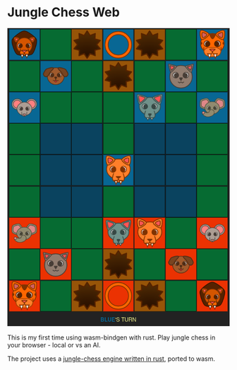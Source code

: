 # Jungle Chess Web

![](screenshot.png)

This is my first time using wasm-bindgen with rust.
Play jungle chess in your browser - local or vs an AI.

The project uses a [jungle-chess engine written in rust](https://github.com/arnemileswinter/jungle-chess), ported to wasm.
